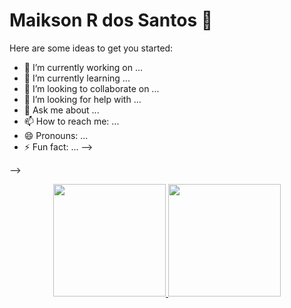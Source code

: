 # **Maikson R dos Santos** 👋

Here are some ideas to get you started:

- 🔭 I’m currently working on ...
- 🌱 I’m currently learning ...
- 👯 I’m looking to collaborate on ...
- 🤔 I’m looking for help with ...
- 💬 Ask me about ...
- 📫 How to reach me: ...
- 😄 Pronouns: ...
- ⚡ Fun fact: ...
-->

-->

<div align="center">
  <a href="https://github.com/Maikson-R-Santos">
  <img height="180em" src="https://github-readme-stats.vercel.app/api?username=Maikson-R-Santos&show_icons=true&theme=dracula&include_all_commits=true&count_private=true"/>
  <img height="180em" src="https://github-readme-stats.vercel.app/api/top-langs/?username=Maikson-R-Santos&layout=compact&langs_count=7&theme=dracula"/>
</div>
